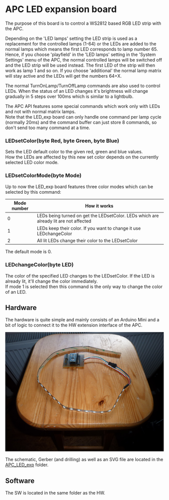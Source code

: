 # APC LED expansion board

The purpose of this board is to control a WS2812 based RGB LED strip with the APC.

Depending on the 'LED lamps' setting the LED strip is used as a replacement for the controlled lamps (1-64) or the LEDs are added to the normal lamps which means the first LED corresponds to lamp number 65. Hence, if you choose 'playfield' in the 'LED lamps' setting in the 'System Settings' menu of the APC, the normal controlled lamps will be switched off and the LED strip will be used instead. The first LED of the strip will then work as lamp 1 and so on. If you choose 'additional' the normal lamp matrix will stay active and the LEDs will get the numbers 64+X.

The normal TurnOnLamp/TurnOffLamp commands are also used to control LEDs. When the status of an LED changes it's brightness will change gradually in 5 steps over 100ms which is similar to a lightbulb.

The APC API features some special commands which work only with LEDs and not with normal matrix lamps.  
Note that the LED_exp board can only handle one command per lamp cycle (normally 20ms) and the command buffer can just store 8 commands, so don't send too many command at a time.

### LEDsetColor(byte Red, byte Green, byte Blue)

Sets the LED default color to the given red, green and blue values.  
How the LEDs are affected by this new set color depends on the currently selected LED color mode.

### LEDsetColorMode(byte Mode)

Up to now the LED_exp board features three color modes which can be selected by this command:

| Mode number | How it works |
|--|--|
| 0 | LEDs being turned on get the LEDsetColor. LEDs which are already lit are not affected |
| 1 | LEDs keep their color. If you want to change it use LEDchangeColor |
| 2 | All lit LEDs change their color to the LEDsetColor |

The default mode is 0.

### LEDchangeColor(byte LED)

The color of the specified LED changes to the LEDsetColor. If the LED is already lit, it'll change the color immediately.  
If mode 1 is selected then this command is the only way to change the color of an LED.

## Hardware

The hardware is quite simple and mainly consists of an Arduino Mini and a bit of logic to connect it to the HW extension interface of the APC.

![Pic_Led_Exp](https://github.com/AmokSolderer/APC/blob/V00.23/DOC/PICS/LED_ExpBoard.jpg)

The schematic, Gerber (and drilling) as well as an SVG file are located in the [APC_LED_exp](https://github.com/AmokSolderer/APC/tree/master/DOC/Hardware/APC_LED_exp) folder.

## Software

The SW is located in the same folder as the HW.


